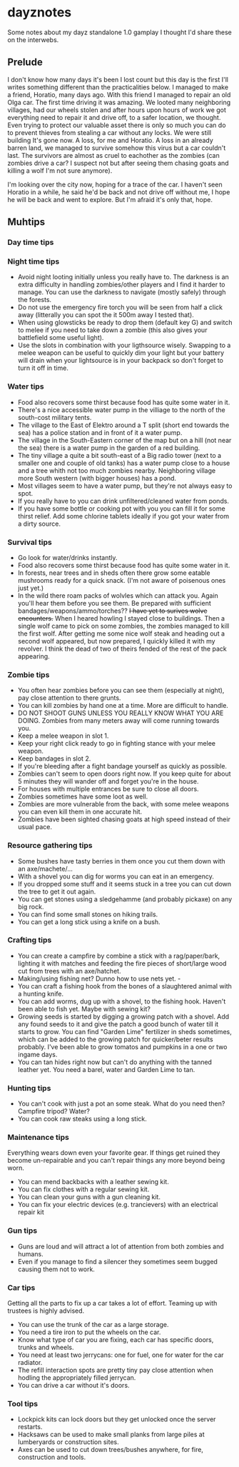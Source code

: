 # dayznotes
Some notes about my dayz standalone 1.0 gamplay I thought I'd share these on the interwebs.

## Prelude

I don't know how many days it's been I lost count but this day is the first I'll writes something different than the practicalities below. I managed to make a friend, Horatio, many days ago. With this friend I managed to repair an old Olga car. The first time driving it was amazing. We looted many neighboring villages, had our wheels stolen and after hours upon hours of work we got everything need to repair it and drive off, to a safer location, we thought. Even trying to protect our valuable asset there is only so much you can do to prevent thieves from stealing a car without any locks. We were still building  It's gone now. A loss, for me and Horatio. A loss in an already barren land, we managed to survive somehow this virus but a car couldn't last. The survivors are almost as cruel to eachother as the zombies (can zombies drive a car? I suspect not but after seeing them chasing goats and killing a wolf I'm not sure anymore).

I'm looking over the city now, hoping for a trace of the car. I haven't seen Horatio in a while, he said he'd be back and not drive off without me, I hope he will be back and went to explore. But I'm afraid it's only that, hope.


## Muhtips

### Day time tips

### Night time tips

- Avoid night looting initially unless you really have to. The darkness is an extra difficulty in handling zombies/other players and I find it harder to manage. You can use the darkness to navigate (mostly safely) through the forests.
- Do not use the emergency fire torch you will be seen from half a click away (litterally you can spot the it 500m away I tested that).
- When using glowsticks be ready to drop them (default key G) and switch to melee if you need to take down a zombie (this also gives your battlefield some useful light).
- Use the slots in combination with your ligthsource wisely. Swapping to a melee weapon can be useful to quickly dim your light but your battery will drain when your lightsource is in your backpack so don't forget to turn it off in time.

### Water tips

- Food also recovers some thirst because food has quite some water in it.
- There's a nice accessible water pump in the villiage to the north of the south-cost military tents.
- The village to the East of Elektro around a T split (short end towards the sea) has a police station and in front of it a water pump.
- The village in the South-Eastern corner of the map but on a hill (not near the sea) there is a water pump in the garden of a red building.
- The tiny village a quite a bit south-east of a Big radio tower (next to a smaller one and couple of old tanks) has a water pump close to a house and a tree whith not too much zombies nearby. Neighboring village more South western (with bigger houses) has a pond.
- Most villages seem to have a water pump, but they're not always easy to spot.
- If you really have to you can drink unfiltered/cleaned water from ponds.
- If you have some bottle or cooking pot with you you can fill it for some thirst relief. Add some chlorine tablets ideally if you got your water from a dirty source.

### Survival tips

- Go look for water/drinks instantly.
- Food also recovers some thirst because food has quite some water in it.
- In forests, near trees and in sheds often there grow some eatable mushrooms ready for a quick snack. (I'm not aware of poisenous ones just yet.)
- In the wild there roam packs of wolvles which can attack you. Again you'll hear them before you see them. Be prepared with sufficient bandages/weapons/ammo/torches?? ~~I have yet to surives wolve encounters.~~ When I heared howling I stayed close to buildings. Then a single wolf came to pick on some zombies, the zombies managed to kill the first wolf. After getting me some nice wolf steak and heading out a second wolf appeared, but now prepared, I quickly killed it with my revolver. I think the dead of two of theirs fended of the rest of the pack appearing. 

### Zombie tips

- You often hear zombies before you can see them (especially at night), pay close attention to there grunts.
- You can kill zombies by hand one at a time. More are difficult to handle.
- DO NOT SHOOT GUNS UNLESS YOU REALLY KNOW WHAT YOU ARE DOING. Zombies from many meters away will come running towards you.
- Keep a melee weapon in slot 1.
- Keep your right click ready to go in fighting stance with your melee weapon.
- Keep bandages in slot 2.
- If you're bleeding after a fight bandage yourself as quickly as possible.
- Zombies can't seem to open doors right now. If you keep quite for about 5 minutes they will wander off and forget you're in the house.
- For houses with multiple entrances be sure to close all doors.
- Zombies sometimes have some loot as well.
- Zombies are more vulnerable from the back, with some melee weapons you can even kill them in one accurate hit.
- Zombies have been sighted chasing goats at high speed instead of their usual pace.

### Resource gathering tips

- Some bushes have tasty berries in them once you cut them down with an axe/machete/...
- With a shovel you can dig for worms you can eat in an emergency.
- If you dropped some stuff and it seems stuck in a tree you can cut down the tree to get it out again.
- You can get stones using a sledgehamme (and probably pickaxe) on any big rock.
- You can find some small stones on hiking trails.
- You can get a long stick using a knife on a bush.

### Crafting tips

- You can create a campfire by combine a stick with a rag/paper/bark, lighting it with matches and feeding the fire pieces of short/large wood cut from trees with an axe/hatchet.
- Making/using fishing net? Dunno how to use nets yet. -
- You can craft a fishing hook from the bones of a slaughtered animal with a hunting knife.
- You can add worms, dug up with a shovel, to the fishing hook. Haven't been able to fish yet. Maybe with sewing kit?
- Growing seeds is started by digging a growing patch with a shovel. Add any found seeds to it and give the patch a good bunch of water till it starts to grow. You can find "Garden Lime" fertilizer in sheds sometimes, which can be added to the growing patch for quicker/beter results probably. I've been able to grow tomatos and pumpkins in a one or two ingame days.
- You can tan hides right now but can't do anything with the tanned leather yet. You need a barel, water and Garden Lime to tan.

### Hunting tips
- You can't cook with just a pot an some steak. What do you need then? Campfire tripod? Water?
- You can cook raw steaks using a long stick.

### Maintenance tips

Everything wears down even your favorite gear. If things get ruined they become un-repairable and you can't repair things any more beyond being worn.
- You can mend backbacks with a leather sewing kit.
- You can fix clothes with a regular sewing kit.
- You can clean your guns with a gun cleaning kit.
- You can fix your electric devices (e.g. trancievers) with an electrical repair kit

### Gun tips
- Guns are loud and will attract a lot of attention from both zombies and humans.
- Even if you manage to find a silencer they sometimes seem bugged causing them not to work.

### Car tips
Getting all the parts to fix up a car takes a lot of effort. Teaming up with trustees is highly advised.
- You can use the trunk of the car as a large storage.
- You need a tire iron to put the wheels on the car.
- Know what type of car you are fixing, each car has specific doors, trunks and wheels.
- You need at least two jerrycans: one for fuel, one for water for the car radiator.
- The refill interaction spots are pretty tiny pay close attention when hodling the appropriately filled jerrycan.
- You can drive a car without it's doors.


### Tool tips

- Lockpick kits can lock doors but they get unlocked once the server restarts.
- Hacksaws can be used to make small planks from large piles at lumberyards or construction sites.
- Axes can be used to cut down trees/bushes anywhere, for fire, construction and tools.

